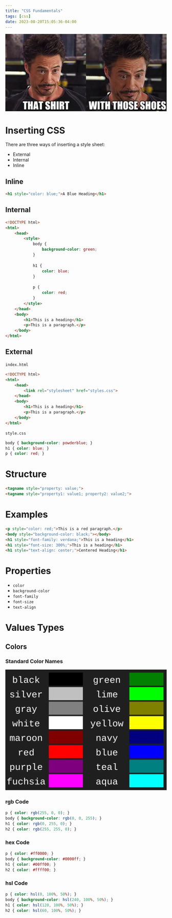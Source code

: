 ```yaml
---
title: "CSS Fundamentals"
tags: [css]
date: 2023-08-20T15:05:36-04:00
---
```


![style](img/style.webp)

# Inserting CSS

There are three ways of inserting a style sheet:

- External
- Internal
- Inline

## Inline

```html
<h1 style="color: blue;">A Blue Heading</h1>
```

## Internal

```html
<!DOCTYPE html>
<html>
	<head>
		<style>
			body {
                background-color: green;
            }

			h1 {
                color: blue;
            }

			p {
                color: red;
            }
		</style>
	</head>
	<body>
		<h1>This is a heading</h1>
		<p>This is a paragraph.</p>
	</body>
</html>
```

## External

`index.html`

```html
<!DOCTYPE html>
<html>
	<head>
		<link rel="stylesheet" href="styles.css">
	</head>
	<body>
		<h1>This is a heading</h1>
		<p>This is a paragraph.</p>
	</body>
</html>
```

`style.css`

```css
body { background-color: powderblue; }
h1 { color: blue; }
p { color: red; }
```

# Structure

```html
<tagname style="property: value;">
<tagname style="property1: value1; property2: value2;">
```

# Examples

```html
<p style="color: red;">This is a red paragraph.</p>
<body style="background-color: black;"></body>
<h1 style="font-family: verdana;">This is a heading</h1>
<h1 style="font-size: 300%;">This is a heading</h1>
<h1 style="text-align: center;">Centered Heading</h1>
```

# Properties

- `color`
- `background-color`
- `font-family`
- `font-size`
- `text-align`

# Values Types

## Colors

### Standard Color Names

![standard names](img/colors.webp)

### rgb Code

```css
p { color: rgb(255, 0, 0); }
body { background-color: rgb(0, 0, 255); }
h1 { color: rgb(0, 255, 0); }
h2 { color: rgb(255, 255, 0); }
```

### hex Code

```css
p { color: #ff0000; }
body { background-color: #0000ff; }
h1 { color: #00ff00; }
h2 { color: #ffff00; }
```

### hsl Code

```css
p { color: hsl(0, 100%, 50%); }
body { background-color: hsl(240, 100%, 50%); }
h1 { color: hsl(120, 100%, 50%); }
h2 { color: hsl(60, 100%, 50%); }
```
